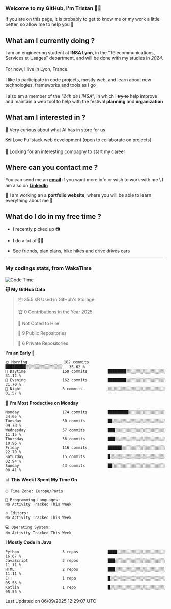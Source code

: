 ### Welcome to my GitHub, I'm Tristan 👨‍💻

If you are on this page, it is probably to get to know me or my work a little better, so allow me to help you 💁

## What am I currently doing ?

I am an engineering student at **INSA Lyon**, in the "Télécommunications, Services et Usages" department, and will be done with my studies in *2024*. \
\
For now, I live in Lyon, France. \
\
I like to participate in code projects, mostly web, and learn about new technologies, frameworks and tools as I go
\
\
I also am a member of the *"24h de l'INSA"*, in which I ~~try to~~  help improve and maintain a web tool to help with the festival **planning** and **organization**

## What am I interested in ?
   
   🤖 Very curious about what AI has in store for us
   
   🗺️ Love Fullstack web development (open to collaborate on projects)

   🤔 Looking for an interesting compagny to start my career

## Where can you contact me ?

You can send me an **[email](mailto:tristan.dve@gmail.com)** if you want more info or wish to work with me \\
I am also on **[LinkedIn](https://www.linkedin.com/in/tristan-devin/)**

🚧 I am working an a **portfolio website**, where you will be able to learn everything about me 🚧

## What do I do in my free time ?

 - I recently picked up 📷
   
 - I do a lot of 🧗‍♂️
   
 - See friends, plan plans, hike hikes and drive ~~drives~~ cars

---
### My codings stats, from WakaTime

<!--START_SECTION:waka-->
![Code Time](http://img.shields.io/badge/Code%20Time-394%20hrs%2032%20mins-blue)

**🐱 My GitHub Data** 

> 📦 35.5 kB Used in GitHub's Storage 
 > 
> 🏆 0 Contributions in the Year 2025
 > 
> 🚫 Not Opted to Hire
 > 
> 📜 9 Public Repositories 
 > 
> 🔑 6 Private Repositories 
 > 
**I'm an Early 🐤** 

```text
🌞 Morning                182 commits         █████████░░░░░░░░░░░░░░░░   35.62 % 
🌆 Daytime                159 commits         ████████░░░░░░░░░░░░░░░░░   31.12 % 
🌃 Evening                162 commits         ████████░░░░░░░░░░░░░░░░░   31.70 % 
🌙 Night                  8 commits           ░░░░░░░░░░░░░░░░░░░░░░░░░   01.57 % 
```
📅 **I'm Most Productive on Monday** 

```text
Monday                   174 commits         █████████░░░░░░░░░░░░░░░░   34.05 % 
Tuesday                  50 commits          ██░░░░░░░░░░░░░░░░░░░░░░░   09.78 % 
Wednesday                57 commits          ███░░░░░░░░░░░░░░░░░░░░░░   11.15 % 
Thursday                 56 commits          ███░░░░░░░░░░░░░░░░░░░░░░   10.96 % 
Friday                   116 commits         ██████░░░░░░░░░░░░░░░░░░░   22.70 % 
Saturday                 15 commits          █░░░░░░░░░░░░░░░░░░░░░░░░   02.94 % 
Sunday                   43 commits          ██░░░░░░░░░░░░░░░░░░░░░░░   08.41 % 
```


📊 **This Week I Spent My Time On** 

```text
🕑︎ Time Zone: Europe/Paris

💬 Programming Languages: 
No Activity Tracked This Week

🔥 Editors: 
No Activity Tracked This Week

💻 Operating System: 
No Activity Tracked This Week
```

**I Mostly Code in Java** 

```text
Python                   3 repos             ████░░░░░░░░░░░░░░░░░░░░░   16.67 % 
JavaScript               2 repos             ███░░░░░░░░░░░░░░░░░░░░░░   11.11 % 
HTML                     2 repos             ███░░░░░░░░░░░░░░░░░░░░░░   11.11 % 
C++                      1 repo              █░░░░░░░░░░░░░░░░░░░░░░░░   05.56 % 
Kotlin                   1 repo              █░░░░░░░░░░░░░░░░░░░░░░░░   05.56 % 
```




 Last Updated on 06/09/2025 12:29:07 UTC
<!--END_SECTION:waka-->
